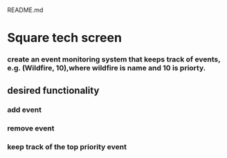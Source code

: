 README.md

# Square tech screen

### create an event monitoring system that keeps track of events, e.g. (Wildfire, 10),where wildfire is name and 10 is priorty.

## desired functionality

### add event

### remove event

### keep track of the top priority event
